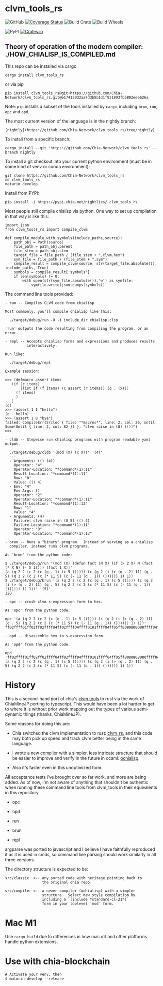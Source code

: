 clvm_tools_rs
=
![GitHub](https://img.shields.io/github/license/Chia-Network/clvm_tools_rs?logo=Github)
[![Coverage Status](https://coveralls.io/repos/github/Chia-Network/clvm_tools_rs/badge.svg?branch=base)](https://coveralls.io/github/Chia-Network/clvm_tools_rs?branch=base)
![Build Crate](https://github.com/Chia-Network/clvm_tools_rs/actions/workflows/build-crate.yml/badge.svg)
![Build Wheels](https://github.com/Chia-Network/clvm_tools_rs/actions/workflows/build-test.yml/badge.svg)

![PyPI](https://img.shields.io/pypi/v/clvm_tools_rs?logo=pypi)
[![Crates.io](https://img.shields.io/crates/v/clvm_tools_rs.svg)](https://crates.io/crates/clvm_tools_rs)

Theory of operation of the modern compiler: ./HOW_CHIALISP_IS_COMPILED.md
-
This repo can be installed via cargo

    cargo install clvm_tools_rs

or via pip

    pip install clvm_tools_rs@git+https://github.com/Chia-Network/clvm_tools_rs.git@e17412032aa7d3b8b1d1f931893fb5802eee626a

Note: `pip` installs a subset of the tools installed by `cargo`, including `brun`, `run`, `opc` and `opd`.


The most current version of the language is in the nightly branch:

    [nightly](https://github.com/Chia-Network/clvm_tools_rs/tree/nightly)

To install from a specific branch:

    cargo install --git 'https://github.com/Chia-Network/clvm_tools_rs' --branch nightly
    
To install a git checkout into your current python environment (must be in some kind of venv or conda environment):

    git clone https://github.com/Chia-Network/clvm_tools_rs
    cd clvm_tools_rs
    maturin develop

Install from PYPI:

    pip install -i https://pypi.chia.net/nightlies/ clvm_tools_rs
    
Most people still compile chialisp via python.  One way to set up compilation
in that way is like this:

    import json
    from clvm_tools_rs import compile_clvm

    def compile_module_with_symbols(include_paths,source):
        path_obj = Path(source)
        file_path = path_obj.parent
        file_stem = path_obj.stem
        target_file = file_path / (file_stem + ".clvm.hex")
        sym_file = file_path / (file_stem + ".sym")
        compile_result = compile_clvm(source, str(target_file.absolute()), include_paths, True)
        symbols = compile_result['symbols']
        if len(symbols) != 0:
            with open(str(sym_file.absolute()),'w') as symfile:
                symfile.write(json.dumps(symbols))

The command line tools provided:

    - run -- Compiles CLVM code from chialisp

    Most commonly, you'll compile chialisp like this:

      ./target/debug/run -O -i include_dir chialisp.clsp
    
    'run' outputs the code resulting from compiling the program, or an error.
    
    - repl -- Accepts chialisp forms and expressions and produces results
              interactively.
              
    Run like:
    
      ./target/debug/repl
      
    Example session:
    
    >>> (defmacro assert items
       (if (r items)
           (list if (f items) (c assert (r items)) (q . (x)))
         (f items)
         )
       )
    (q)
    >>> (assert 1 1 "hello")
    (q . hello)
    >>> (assert 1 0 "bye")
    failed: CompileErr(Srcloc { file: "*macros*", line: 2, col: 26, until: Some(Until { line: 2, col: 82 }) }, "clvm raise in (8) (())")
    >>> 

    - cldb -- Stepwise run chialisp programs with program readable yaml output.
    
      ./target/debug/cldb '(mod (X) (x X))' '(4)'
      ---
      - Arguments: (() (4))
        Operator: "4"
        Operator-Location: "*command*(1):11"
        Result-Location: "*command*(1):11"
        Row: "0"
        Value: (() 4)
      - Env: "4"
        Env-Args: ()
        Operator: "2"
        Operator-Location: "*command*(1):11"
        Result-Location: "*command*(1):13"
        Row: "1"
        Value: "4"
      - Arguments: (4)
        Failure: clvm raise in (8 5) (() 4)
        Failure-Location: "*command*(1):11"
        Operator: "8"
        Operator-Location: "*command*(1):13"

    - brun -- Runs a "binary" program.  Instead of serving as a chialisp
      compiler, instead runs clvm programs.
    
    As 'brun' from the python code:
    
    $ ./target/debug/run '(mod (X) (defun fact (N X) (if (> 2 X) N (fact (* X N) (- X 1)))) (fact 1 X))'
    (a (q 2 2 (c 2 (c (q . 1) (c 5 ())))) (c (q 2 (i (> (q . 2) 11) (q . 5) (q 2 2 (c 2 (c (* 11 5) (c (- 11 (q . 1)) ()))))) 1) 1))
    $ ./target/debug/brun '(a (q 2 2 (c 2 (c (q . 1) (c 5 ())))) (c (q 2 (i (> (q . 2) 11) (q . 5) (q 2 2 (c 2 (c (* 11 5) (c (- 11 (q . 1)) ()))))) 1) 1))' '(5)'
    120
    
    - opc -- crush clvm s-expression form to hex.
    
    As 'opc' from the python code.
    
    opc '(a (q 2 2 (c 2 (c (q . 1) (c 5 ())))) (c (q 2 (i (> (q . 2) 11) (q . 5) (q 2 2 (c 2 (c (* 11 5) (c (- 11 (q . 1)) ()))))) 1) 1))'
    ff02ffff01ff02ff02ffff04ff02ffff04ffff0101ffff04ff05ff8080808080ffff04ffff01ff02ffff03ffff15ffff0102ff0b80ffff0105ffff01ff02ff02ffff04ff02ffff04ffff12ff0bff0580ffff04ffff11ff0bffff010180ff808080808080ff0180ff018080
    
    - opd -- disassemble hex to s-expression form.
    
    As 'opd' from the python code.
    
    opd 'ff02ffff01ff02ff02ffff04ff02ffff04ffff0101ffff04ff05ff8080808080ffff04ffff01ff02ffff03ffff15ffff0102ff0b80ffff0105ffff01ff02ff02ffff04ff02ffff04ffff12ff0bff0580ffff04ffff11ff0bffff010180ff808080808080ff0180ff018080'
    (a (q 2 2 (c 2 (c (q . 1) (c 5 ())))) (c (q 2 (i (> (q . 2) 11) (q . 5) (q 2 2 (c 2 (c (* 11 5) (c (- 11 (q . 1)) ()))))) 1) 1))

History
=

This is a second-hand port of chia's [clvm tools](https://github.com/Chia-Network/clvm_tools/) to rust via the work of
ChiaMineJP porting to typescript.  This would have been a lot harder to
get to where it is without prior work mapping out the types of various
semi-dynamic things (thanks, ChiaMineJP).

Some reasons for doing this are:

 - Chia switched the clvm implementation to rust: [clvm_rs](https://github.com/Chia-Network/clvm_rs), and this code may both pick up speed and track clvm better being in the same language.
 
 - I wrote a new compiler with a simpler, less intricate structure that should be easier to improve and verify in the future in ocaml: [ochialisp](https://github.com/prozacchiwawa/ochialisp).

 - Also it's faster even in this unoptimized form.

All acceptance tests i've brought over so far work, and more are being added.
As of now, I'm not aware of anything that shouldn't be authentic when running
these command line tools from clvm_tools in their equivalents in this repository

 - opc
 
 - opd
 
 - run
 
 - brun

 - repl
 
argparse was ported to javascript and I believe I have faithfully reproduced it
as it is used in cmds, so command line parsing should work similarly in all three
versions.

The directory structure is expected to be:

    src/classic  <-- any ported code with heritage pointing back to
                     the original chia repo.
                    
    src/compiler <-- a newer compiler (ochialisp) with a simpler
                     structure.  Select new style compilation by
                     including a `(include *standard-cl-21*)`
                     form in your toplevel `mod` form.

Mac M1
===

Use ```cargo build``` due to differences in how mac m1 and
other platforms handle python extensions.

Use with chia-blockchain
===

    # Activate your venv, then
    $ maturin develop --release


